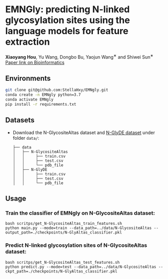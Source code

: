 # EMNGly: predicting N-linked glycosylation sites using the language models for feature extraction

**Xiaoyang Hou**, Yu Wang, Dongbo Bu, Yaojun Wang<sup>∗</sup>  and Shiwei Sun<sup>∗</sup> <br>
[Paper link on Bioinformatics](https://academic.oup.com/bioinformatics/article/39/11/btad650/7335841?login=false)

## Environments
```bash
git clone git@github.com:StellaHxy/EMNgly.git
conda create -n EMNgly python=3.7
conda activate EMNgly
pip install -r requirements.txt
```

## Datasets

- Download the N-GlycositeAltas dataset and [N-GlyDE dataset](https://github.com/dukkakc/DeepNGlyPred) under folder `data/`:
    ```
    ├── data
    │   ├── N-GlycositeAltas
    │   │     ├── train.csv
    │   │     ├── test.csv
    │   │     └── pdb_file
    │   ├── N-GlyDE
    │   │     ├── train.csv
    │   │     ├── test.csv
    │   │     └── pdb_file
    ```

## Usage

### Train the classifier of EMNgly on N-GlycositeAltas dataset:
```
bash scritps/get_N-GlycositeAltas_train_features.sh
python main.py --mode=train --data_path=../data/N-GlycositeAltas --output_path=./checkpoints/N-GlyAltas_classifier.pkl
```

### Predict  N-linked glycosylation sites of N-GlycositeAltas dataset:
```
bash scritps/get_N-GlycositeAltas_test_features.sh
python predict.py --mode=test --data_path=../data/N-GlycositeAltas --ckpt_path=./checkpoints/N-GlyAltas_classifier.pkl 
```
